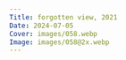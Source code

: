 ```yaml
---
Title: forgotten view, 2021
Date: 2024-07-05
Cover: images/058.webp
Image: images/058@2x.webp
---
```

